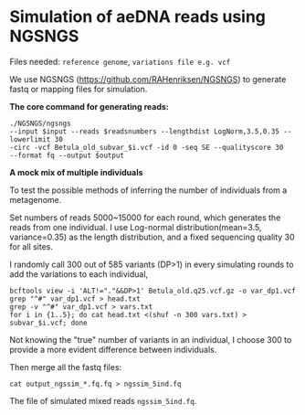 # Simulation of aeDNA reads using NGSNGS

Files needed: 
`reference genome`, `variations file e.g. vcf`

We use NGSNGS (https://github.com/RAHenriksen/NGSNGS) to generate fastq or mapping files for simulation.

**The core command for generating reads:**

```
./NGSNGS/ngsngs
--input $input --reads $readsnumbers --lengthdist LogNorm,3.5,0.35 --lowerlimit 30
-circ -vcf Betula_old_subvar_$i.vcf -id 0 -seq SE --qualityscore 30
--format fq --output $output
```

**A mock mix of multiple individuals**

To test the possible methods of inferring the number of individuals from a metagenome.

Set numbers of reads 5000~15000 for each round, which generates the reads from one individual. I use Log-normal distribution(mean=3.5, variance=0.35) as the length distribution, and a fixed sequencing quality 30 for all sites. 

I randomly call 300 out of 585 variants (DP>1) in every simulating rounds to add the variations to each individual,
```
bcftools view -i 'ALT!="."&&DP>1' Betula_old.q25.vcf.gz -o var_dp1.vcf
grep "^#" var_dp1.vcf > head.txt
grep -v "^#" var_dp1.vcf > vars.txt
for i in {1..5}; do cat head.txt <(shuf -n 300 vars.txt) > subvar_$i.vcf; done
```

Not knowing the "true" number of variants in an individual, I choose 300 to provide a more evident difference between individuals.

Then merge all the fastq files:
```
cat output_ngssim_*.fq.fq > ngssim_5ind.fq
```

The file of simulated mixed reads `ngssim_5ind.fq`.
